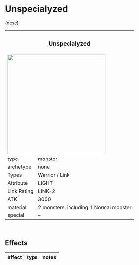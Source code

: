 # Unspecialyzed

{desc}


<table>
  <tr>
    <th colspan="3"> <h3> Unspecialyzed </h3> </th>
  </tr>
  <tr>
    <td colspan="8"> <img src="../.assets/cards/Unspecialyzed.png" width="320px"> </td>
  </tr>
  <tr>
    <td> type </td>
    <td> monster </td>
  </tr>
  <tr>
    <td> archetype </td>
    <td> none </td>
  </tr>
  <tr>
    <td> Types </td>
    <td> Warrior / Link </td>
  </tr>
  <tr>
    <td> Attribute </td>
    <td> LIGHT </td>
  </tr>
  <tr>
    <td> Link Rating </td>
    <td> LINK-2 </td>
  </tr>
  <tr>
    <td> ATK </td>
    <td> 3000 </td>
  </tr>
  <tr>
    <td> material </td>
    <td> 2 monsters, including 1 Normal monster </td>
  </tr>
  <tr>
    <td> special </td>
    <td> – </td>
  </tr>
</table>


<br>


## Effects

| effect | type | notes |
| :----- | :--- | :---- |
